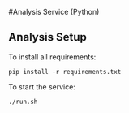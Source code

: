 #Analysis Service (Python)

## Analysis Setup

To install all requirements:

```
pip install -r requirements.txt
```

To start the service:

```
./run.sh
```
